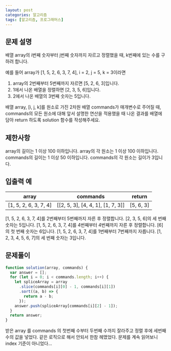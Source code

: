 ```yaml
---
layout: post
categories: 알고리즘
tags: [알고리즘, 프로그래머스]
---
```


## 문제 설명

배열 array의 i번째 숫자부터 j번째 숫자까지 자르고 정렬했을 때, k번째에 있는 수를 구하려 합니다.

예를 들어 array가 [1, 5, 2, 6, 3, 7, 4], i = 2, j = 5, k = 3이라면

 1. array의 2번째부터 5번째까지 자르면 [5, 2, 6, 3]입니다.
 2. 1에서 나온 배열을 정렬하면 [2, 3, 5, 6]입니다.
 3. 2에서 나온 배열의 3번째 숫자는 5입니다.

배열 array, [i, j, k]를 원소로 가진 2차원 배열 commands가 매개변수로 주어질 때, commands의 모든 원소에 대해 앞서 설명한 연산을 적용했을 때 나온 결과를 배열에 담아 return 하도록 solution 함수를 작성해주세요.

## 제한사항

array의 길이는 1 이상 100 이하입니다.
array의 각 원소는 1 이상 100 이하입니다.
commands의 길이는 1 이상 50 이하입니다.
commands의 각 원소는 길이가 3입니다.

## 입출력 예

<table class="table">
        <thead><tr>
<th>array</th>
<th>commands</th>
<th>return</th>
</tr>
</thead>
        <tbody><tr>
<td>[1, 5, 2, 6, 3, 7, 4]</td>
<td>[[2, 5, 3], [4, 4, 1], [1, 7, 3]]</td>
<td>[5, 6, 3]</td>
</tr>
</tbody>
      </table>

[1, 5, 2, 6, 3, 7, 4]를 2번째부터 5번째까지 자른 후 정렬합니다. [2, 3, 5, 6]의 세 번째 숫자는 5입니다.
[1, 5, 2, 6, 3, 7, 4]를 4번째부터 4번째까지 자른 후 정렬합니다. [6]의 첫 번째 숫자는 6입니다.
[1, 5, 2, 6, 3, 7, 4]를 1번째부터 7번째까지 자릅니다. [1, 2, 3, 4, 5, 6, 7]의 세 번째 숫자는 3입니다.

## 문제풀이

```javascript
function solution(array, commands) {
  var answer = [];
  for (let i = 0; i < commands.length; i++) {
    let spliceArray = array
      .slice(commands[i][0] - 1, commands[i][1])
      .sort((a, b) => {
        return a - b;
      });
    answer.push(spliceArray[commands[i][2] - 1]);
  }
  return answer;
}
```

받은 array 를 commands 의 첫번째 수부터 두번째 수까지 잘라주고 정렬 후에 세번째 수의 값을 넣었다.
같은 로직으로 해서 안되서 한참 헤맸었다. 문제를 계속 읽어보니 index 기준이 아니었다...